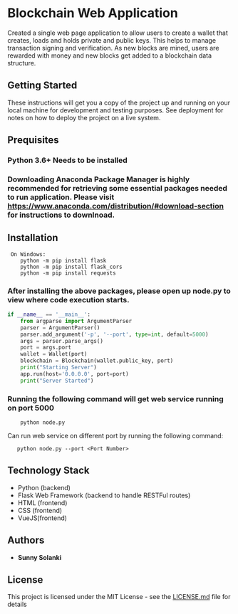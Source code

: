 # Blockchain Web Application

Created a single web page application to allow users to create a wallet that creates, loads and holds private and public keys. This helps to manage transaction signing and verification. 
As new blocks are mined, users are rewarded with money and new blocks get added to a blockchain data structure.

 ## Getting Started
 These instructions will get you a copy of the project up and running on your local machine for development and testing purposes. See deployment for notes on how to deploy the project on a live system.
 
## Prequisites
### Python 3.6+ Needs to be installed
### Downloading Anaconda Package Manager is highly recommended for retrieving some essential packages needed to run application. Please visit <https://www.anaconda.com/distribution/#download-section> for instructions to downlnoad.

## Installation 
```
 On Windows:
    python -m pip install flask
    python -m pip install flask_cors
    python -m pip install requests
 ```
### After installing the above packages, please open up node.py to view where code execution starts. 
```python
if __name__ == '__main__':
    from argparse import ArgumentParser
    parser = ArgumentParser()
    parser.add_argument('-p', '--port', type=int, default=5000)
    args = parser.parse_args()
    port = args.port
    wallet = Wallet(port)
    blockchain = Blockchain(wallet.public_key, port)
    print("Starting Server")
    app.run(host='0.0.0.0', port=port)
    print("Server Started")
```

### Running the following command will get web service running on port 5000
```
    python node.py
```
Can run web service on different port by running the following command:
```
   python node.py --port <Port Number> 
```

## Technology Stack
* Python (backend)
* Flask Web Framework (backend to handle RESTFul routes)
* HTML (frontend)
* CSS (frontend)
* VueJS(frontend)

## Authors

* **Sunny Solanki**

## License

This project is licensed under the MIT License - see the [LICENSE.md](LICENSE.md) file for details
